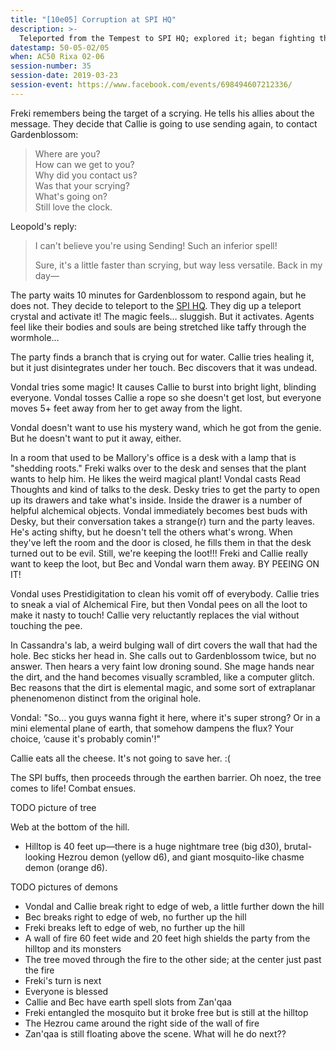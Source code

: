 ```yaml
---
title: "[10e05] Corruption at SPI HQ"
description: >-
  Teleported from the Tempest to SPI HQ; explored it; began fighting the demons; time corruption
datestamp: 50-05-02/05
when: AC50 Rixa 02-06
session-number: 35
session-date: 2019-03-23
session-event: https://www.facebook.com/events/698494607212336/
---
```


Freki remembers being the target of a scrying. He tells his allies about the message. They decide that Callie is going to use sending again, to contact Gardenblossom:

> Where are you?  
> How can we get to you?  
> Why did you contact us?  
> Was that your scrying?  
> What's going on?  
> Still love the clock.

Leopold's reply:

> I can't believe you're using Sending! Such an inferior spell!
>
> Sure, it's a little faster than scrying, but way less versatile. Back in my day—

The party waits 10 minutes for Gardenblossom to respond again, but he does not. They decide to teleport to the [SPI HQ](../locales/spi-hq). They dig up a teleport crystal and activate it! The magic feels… sluggish. But it activates. Agents feel like their bodies and souls are being stretched like taffy through the wormhole…

The party finds a branch that is crying out for water. Callie tries healing it, but it just disintegrates under her touch. Bec discovers that it was undead.

Vondal tries some magic! It causes Callie to burst into bright light, blinding everyone. Vondal tosses Callie a rope so she doesn't get lost, but everyone moves 5+ feet away from her to get away from the light.

Vondal doesn't want to use his mystery wand, which he got from the genie. But he doesn't want to put it away, either.

In a room that used to be Mallory's office is a desk with a lamp that is "shedding roots." Freki walks over to the desk and senses that the plant wants to help him. He likes the weird magical plant! Vondal casts Read Thoughts and kind of talks to the desk. Desky tries to get the party to open up its drawers and take what's inside. Inside the drawer is a number of helpful alchemical objects. Vondal immediately becomes best buds with Desky, but their conversation takes a strange(r) turn and the party leaves. He's acting shifty, but he doesn't tell the others what's wrong. When they've left the room and the door is closed, he fills them in that the desk turned out to be evil. Still, we're keeping the loot!!! Freki and Callie really want to keep the loot, but Bec and Vondal warn them away. BY PEEING ON IT!

Vondal uses Prestidigitation to clean his vomit off of everybody. Callie tries to sneak a vial of Alchemical Fire, but then Vondal pees on all the loot to make it nasty to touch! Callie very reluctantly replaces the vial without touching the pee.

In Cassandra's lab, a weird bulging wall of dirt covers the wall that had the hole. Bec sticks her head in. She calls out to Gardenblossom twice, but no answer. Then hears a very faint low droning sound. She mage hands near the dirt, and the hand becomes visually scrambled, like a computer glitch. Bec reasons that the dirt is elemental magic, and some sort of extraplanar phenenomenon distinct from the original hole.

Vondal: "So… you guys wanna fight it here, where it's super strong? Or in a mini elemental plane of earth, that somehow dampens the flux? Your choice, ‘cause it's probably comin'!"

Callie eats all the cheese. It's not going to save her. :(

The SPI buffs, then proceeds through the earthen barrier. Oh noez, the tree comes to life! Combat ensues.

TODO picture of tree

Web at the bottom of the hill.

* Hilltop is 40 feet up—there is a huge nightmare tree (big d30), brutal-looking Hezrou demon (yellow d6), and giant mosquito-like chasme demon (orange d6).

TODO pictures of demons

* Vondal and Callie break right to edge of web, a little further down the hill
* Bec breaks right to edge of web, no further up the hill
* Freki breaks left to edge of web, no further up the hill
* A wall of fire 60 feet wide and 20 feet high shields the party from the hilltop and its monsters
* The tree moved through the fire to the other side; at the center just past the fire
* Freki's turn is next
* Everyone is blessed
* Callie and Bec have earth spell slots from Zan'qaa
* Freki entangled the mosquito but it broke free but is still at the hilltop
* The Hezrou came around the right side of the wall of fire
* Zan'qaa is still floating above the scene. What will he do next??
